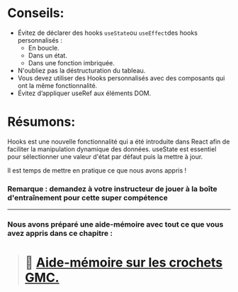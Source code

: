 # Conseils:

* Évitez de déclarer des hooks `useState`ou `useEffect`des hooks personnalisés :
  * En boucle.
  * Dans un état.
  * Dans une fonction imbriquée.
* N'oubliez pas la déstructuration du tableau.
* Vous devez utiliser des Hooks personnalisés avec des composants qui ont la même fonctionnalité.
* Évitez d’appliquer useRef aux éléments DOM.

# Résumons:

Hooks est une nouvelle fonctionnalité qui a été introduite dans React afin de faciliter la manipulation dynamique des données.
useState est essentiel pour sélectionner une valeur d'état par défaut puis la mettre à jour.

Il est temps de mettre en pratique ce que nous avons appris !

### **Remarque : demandez à votre instructeur de jouer à la boîte d'entraînement pour cette super compétence**

---

### Nous avons préparé une aide-mémoire avec tout ce que vous avez appris dans ce chapitre :

> # 📜 [Aide-mémoire sur les crochets GMC.](https://drive.google.com/file/d/1XQurND1m-eoOAbiXBvN3wtAlZkKl7ugz/view?usp=sharing)
>
